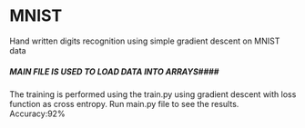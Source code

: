 # MNIST
Hand written digits recognition using simple gradient descent on MNIST data
##### MAIN FILE IS USED TO LOAD DATA INTO ARRAYS####
The training is performed using the train.py using gradient descent with loss function as cross entropy.
Run main.py file to see the results.
Accuracy:92%
